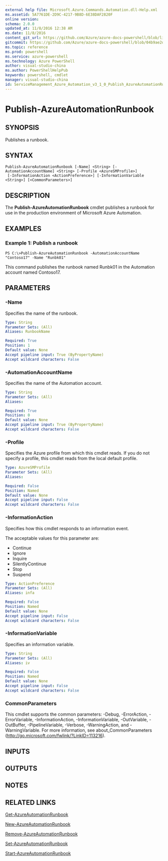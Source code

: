 ```yaml
---
external help file: Microsoft.Azure.Commands.Automation.dll-Help.xml
ms.assetid: 5A7761DE-2D9C-4217-9B8D-6E38DAF2820F
online version: 
schema: 2.0.0
updated_at: 11/8/2016 12:38 AM
ms.date: 11/8/2016
content_git_url: https://github.com/Azure/azure-docs-powershell/blob/live/azureps-cmdlets-docs/ServiceManagement/Azure.Automation/v3.1.0/Publish-AzureAutomationRunbook.md
gitcommit: https://github.com/Azure/azure-docs-powershell/blob/04b9ae2d1c44a3ada330f570237886794cede893/azureps-cmdlets-docs/ServiceManagement/Azure.Automation/v3.1.0/Publish-AzureAutomationRunbook.md
ms.topic: reference
ms.prod: powershell
ms.service: azure-powershell
ms.technology: Azure PowerShell
author: visual-studio-china
ms.author: PowerShellHelpPub
keywords: powershell, cmdlet
manager: visual-studio-china
id: ServiceManagement_Azure_Automation_v3_1_0_Publish_AzureAutomationRunbook_md
---
```


# Publish-AzureAutomationRunbook

## SYNOPSIS
Publishes a runbook.

## SYNTAX

```
Publish-AzureAutomationRunbook [-Name] <String> [-AutomationAccountName] <String> [-Profile <AzureSMProfile>]
 [-InformationAction <ActionPreference>] [-InformationVariable <String>] [<CommonParameters>]
```

## DESCRIPTION
The **Publish-AzureAutomationRunbook** cmdlet publishes a runbook for use in the production environment of Microsoft Azure Automation.

## EXAMPLES

### Example 1: Publish a runbook
```
PS C:\>Publish-AzureAutomationRunbook -AutomationAccountName "Contoso17" -Name "Runbk01"
```

This command publishes the runbook named Runbk01 in the Automation account named Contoso17.

## PARAMETERS

### -Name
Specifies the name of the runbook.

```yaml
Type: String
Parameter Sets: (All)
Aliases: RunbookName

Required: True
Position: 1
Default value: None
Accept pipeline input: True (ByPropertyName)
Accept wildcard characters: False
```

### -AutomationAccountName
Specifies the name of the Automation account.

```yaml
Type: String
Parameter Sets: (All)
Aliases: 

Required: True
Position: 0
Default value: None
Accept pipeline input: True (ByPropertyName)
Accept wildcard characters: False
```

### -Profile
Specifies the Azure profile from which this cmdlet reads.
If you do not specify a profile, this cmdlet reads from the local default profile.

```yaml
Type: AzureSMProfile
Parameter Sets: (All)
Aliases: 

Required: False
Position: Named
Default value: None
Accept pipeline input: False
Accept wildcard characters: False
```

### -InformationAction
Specifies how this cmdlet responds to an information event.

The acceptable values for this parameter are:

- Continue
- Ignore
- Inquire
- SilentlyContinue
- Stop
- Suspend

```yaml
Type: ActionPreference
Parameter Sets: (All)
Aliases: infa

Required: False
Position: Named
Default value: None
Accept pipeline input: False
Accept wildcard characters: False
```

### -InformationVariable
Specifies an information variable.

```yaml
Type: String
Parameter Sets: (All)
Aliases: iv

Required: False
Position: Named
Default value: None
Accept pipeline input: False
Accept wildcard characters: False
```

### CommonParameters
This cmdlet supports the common parameters: -Debug, -ErrorAction, -ErrorVariable, -InformationAction, -InformationVariable, -OutVariable, -OutBuffer, -PipelineVariable, -Verbose, -WarningAction, and -WarningVariable. For more information, see about_CommonParameters (http://go.microsoft.com/fwlink/?LinkID=113216).

## INPUTS

## OUTPUTS

## NOTES

## RELATED LINKS

[Get-AzureAutomationRunbook](xref:ServiceManagement/Azure.Automation/v3.1.0/Get-AzureAutomationRunbook.md)

[New-AzureAutomationRunbook](xref:ServiceManagement/Azure.Automation/v3.1.0/New-AzureAutomationRunbook.md)

[Remove-AzureAutomationRunbook](xref:ServiceManagement/Azure.Automation/v3.1.0/Remove-AzureAutomationRunbook.md)

[Set-AzureAutomationRunbook](xref:ServiceManagement/Azure.Automation/v3.1.0/Set-AzureAutomationRunbook.md)

[Start-AzureAutomationRunbook](xref:ServiceManagement/Azure.Automation/v3.1.0/Start-AzureAutomationRunbook.md)


